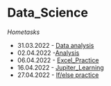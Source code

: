 # Data_Science
*Hometasks*
* 31.03.2022 - [Data analysis](https://docs.google.com/spreadsheets/d/1G-h3pMXY7p7v35T9Grog0bOkqJQV9vZScG8vZcmnzpE/edit?usp=sharing)
* 02.04.2022 -[Analysis](https://docs.google.com/spreadsheets/d/1sZYnh5H3DwyIlpXQo9e-2VuyaZCkqJHumUgBBpfgVeU/edit?usp=sharing)
* 06.04.2022 - [Excel_Practice](https://docs.google.com/spreadsheets/d/1vp9dg2Igw3GS57lGHvyp6U9iUkOGRRiaRnI1kUsesqo/edit?usp=sharing)
* 16.04.2022 - [Jupiter_Learning](https://colab.research.google.com/drive/1RY2EXw6kVKUT16VZ22Fd0YFf1_MSQlmV?usp=sharing)
* 27.04.2022 - [If/else practice](https://colab.research.google.com/drive/1p6TxWZaL9mfnzYWIPCIQ1cPrWcZfmqMw?usp=sharing)
